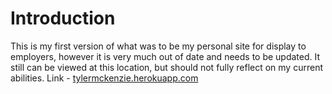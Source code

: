 # Introduction
This is my first version of what was to be my personal site for display to employers, however it is very much out of date and needs to be updated. It still can be viewed at this location, but should not fully reflect on my current abilities. Link - [tylermckenzie.herokuapp.com](tylermckenzie.herokuapp.com)
